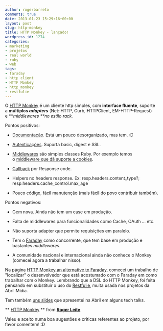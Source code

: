 ```yaml
---
author: rogerbarreto
comments: true
date: 2013-01-23 15:29:16+00:00
layout: post
slug: http-monkey
title: HTTP Monkey - lançado!
wordpress_id: 1274
categories:
- marketing
- projetos
- real world
- ruby
- web
tags:
- faraday
- http client
- HTTP Monkey
- http_monkey
- restfulie
---
```


O [HTTP Monkey](https://github.com/rogerleite/http_monkey) é um cliente http simples, com **interface fluente**, suporte a **múltiplos _adapters_** (Net::HTTP, Curb, HTTPClient, EM-HTTP-Request) e **_middlewares _**no_ estilo rack._

Pontos positivos:



	
  * [Documentação](http://rogerleite.github.com/http_monkey). Está um pouco desorganizado, mas tem. :D

	
  * [Autenticações](http://rogerleite.github.com/http_monkey/#light_and_powerful). Suporta basic, digest e SSL.

	
  * [Middlewares](http://rogerleite.github.com/http_monkey/#more_power_to_the_people_for_god_sake) são simples classes Ruby. Por exemplo temos o [middleware que dá suporte a cookies](https://github.com/rogerleite/http_monkey-cookie).

	
  * [Callback](http://rogerleite.github.com/http_monkey/#flexibility) por Response code.

	
  * Helpers no headers response. Ex: resp.headers.content_type?; resp.headers.cache_control.max_age

	
  * Pouco código, fácil manutenção (mais fácil do povo contribuir também).


Pontos negativos:

	
  * Gem nova. Ainda não tem um case em produção.

	
  * Falta de middlewares para funcionalidades como Cache, OAuth … etc.

	
  * Não suporta adapter que permite requisições em paralelo.

	
  * Tem o [Faraday](https://github.com/lostisland/faraday) como concorrente, que tem base em produção e bastantes _middlewares_.

	
  * A comunidade nacional e internacional ainda não conhece o Monkey (comecei agora a trabalhar nisso).


Na página [HTTP Monkey an alternative to Faraday](http://rogerleite.github.com/http_monkey/http_monkey_an_alternative_to_faraday.html), comecei um trabalho de "localizar" o desenvolvedor que está acostumado com o Faraday em como trabalhar com o Monkey. Lembrando que a DSL do HTTP Monkey, foi feita pensando em substituir o uso do [Restfulie](https://github.com/caelum/restfulie), muita usada nos projetos da Abril Mídia.

Tem também [uns slides](http://www.slideshare.net/rogerleite14/http-monkey) que apresentei na Abril em alguns tech talks.




** [HTTP Monkey](http://www.slideshare.net/rogerleite14/http-monkey) ** from **[Roger Leite](http://www.slideshare.net/rogerleite14)**




Valeu e aceito numa boa sugestões e críticas referentes ao projeto, por favor comentem! :D

